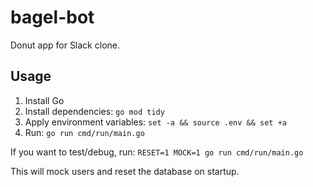 # bagel-bot
Donut app for Slack clone.

## Usage
1. Install Go
2. Install dependencies: `go mod tidy`
3. Apply environment variables: `set -a && source .env && set +a`
4. Run: `go run cmd/run/main.go`

If you want to test/debug, run: `RESET=1 MOCK=1 go run cmd/run/main.go`

This will mock users and reset the database on startup.
